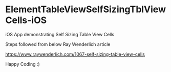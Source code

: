 # ElementTableViewSelfSizingTblViewCells-iOS
iOS App demonstrating Self Sizing Table View Cells

Steps followed from below Ray Wenderlich article

https://www.raywenderlich.com/1067-self-sizing-table-view-cells

Happy Coding :)
